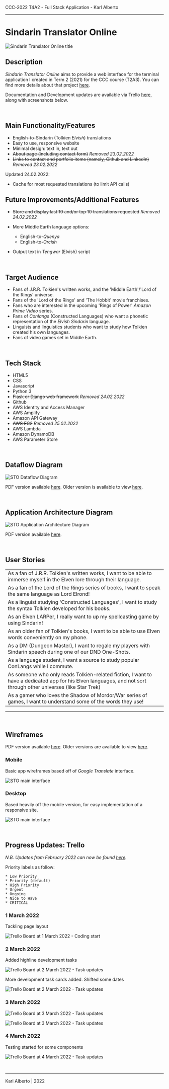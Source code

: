 CCC-2022 T4A2 - Full Stack Application - Karl Alberto

---

# Sindarin Translator Online

![Sindarin Translator Online title](./docs/img/sto_title.png)

## Description

_Sindarin Translator Online_ aims to provide a web interface for the terminal application I created in Term 2 (2021) for the CCC course (T2A3). You can find more details about that project [here](https://github.com/Kei-Eff/sindarin-translator).

Documentation and Development updates are available via Trello [here](https://trello.com/b/5FlPl44f/t4a2-sindarin-translator-online), along with screenshots below.

<br>


## Main Functionality/Features

* English-to-Sindarin (Tolkien _Elvish_) translations
* Easy to use, responsive website
* Minimal design: text in, text out
* ~~About page (including contact form)~~ _Removed 23.02.2022_
* ~~Links to contact and portfolio items (namely, Github and LinkedIn)~~ _Removed 23.02.2022_

Updated 24.02.2022:

* Cache for most requested translations (to limit API calls)

## Future Improvements/Additional Features

* ~~Store and display last 10 and/or top 10 translations requested~~ _Removed 24.02.2022_

* More Middle Earth language options:
    * English-to-_Quenya_
    * English-to-_Orcish_

* Output text in _Tengwar_ (Elvish) script

<br>


## Target Audience

* Fans of J.R.R. Tolkien's written works, and the 'Middle Earth'/'Lord of the Rings' universe.
* Fans of the 'Lord of the Rings' and 'The Hobbit' movie franchises.
* Fans who are interested in the upcoming 'Rings of Power' _Amazon Prime Video_ series.
* Fans of _Conlangs_ (Constructed Languages) who want a phonetic representation of the _Elvish Sindarin_ language.
* Linguists and linguistics students who want to study how Tolkien created his own languages.
* Fans of video games set in Middle Earth.

<br>


## Tech Stack

* HTML5
* CSS
* Javascript
* Python 3
* ~~Flask or Django web framework~~ _Removed 24.02.2022_
* Github
* AWS Identity and Access Manager
* AWS Amplify
* Amazon API Gateway
* ~~AWS EC2~~ _Removed 25.02.2022_
* AWS Lambda
* Amazon DynamoDB
* AWS Parameter Store

<br>


## Dataflow Diagram

![STO Dataflow Diagram](./docs/img/sto_dataflow_diagram_v2.png)

PDF version available [here](https://drive.google.com/file/d/12M_AjIVeAlF6yyiZiKg_ZUP8SYS7ouDh/view?usp=sharing). Older version is available to view [here](./docs/sto_old_versions.md).

<br>


## Application Architecture Diagram

![STO Application Architecture Diagram](./docs/img/sto_app_architecture.png)

PDF version available [here](https://drive.google.com/file/d/1GyclfPDHQPcAUzzXO_8p2HwB6HThrn9P/view?usp=sharing).

<br>


## User Stories

|                                                                                                                                                             |
| ---------------------------------------------------------------------------------------------------------------------------------------------------------------- |
| As a fan of J.R.R. Tolkien's written works, I want to be able to immerse myself in the Elven lore through their language.                                        |
| As a fan of the Lord of the Rings series of books, I want to speak the same language as Lord Elrond!                                                             |
| As a linguist studying 'Constructed Languages', I want to study the syntax Tolkien developed for his books.                                                      |
| As an Elven LARPer, I really want to up my spellcasting game by using Sindarin!                                                                                  |
| As an older fan of Tolkien's books, I want to be able to use Elven words conveniently on my phone.                                                               |
| As a DM (Dungeon Master), I want to regale my players with Sindarin speech during one of our DND One-Shots.                                                      |
| As a language student, I want a source to study popular ConLangs while I commute.                                                                                |
| As someone who only reads Tolkien-related fiction, I want to have a dedicated app for his Elven languages, and not sort through other universes (like Star Trek) |
| As a gamer who loves the Shadow of Mordor/War series of games, I want to understand some of the words they use!                                                  |
---

<br>


## Wireframes

PDF version available [here](https://drive.google.com/file/d/10v8T_PIrClSegHbf481wlN-TLrklgsCH/view?usp=sharing). Older versions are available to view [here](./docs/sto_old_versions.md).

### Mobile

Basic app wireframes based off of _Google Translate_ interface.

![STO main interface](./docs/img/wireframes/sto_mobile_v2.png)

### Desktop

Based heavily off the mobile version, for easy implementation of a responsive site.

![STO main interface](./docs/img/wireframes/sto_desktop_v2.png)

<br>


## Progress Updates: Trello

_N.B. Updates from February 2022 can now be found [here](./docs/trello_updates_feb_2022.md)._

Priority labels as follow:

    * Low Priority
    * Priority (default)
    * High Priority
    * Urgent
    * Ongoing
    * Nice to Have
    * CRITICAL

### 1 March 2022

Tackling page layout

![Trello Board at 1 March 2022 - Coding start](./docs/img/trello/mar_2022/Trello_01.03.2022a.png)


### 2 March 2022

Added highline development tasks

![Trello Board at 2 March 2022 - Task updates](./docs/img/trello/mar_2022/Trello_02.03.2022a.png)

More development task cards added. Shifted some dates

![Trello Board at 2 March 2022 - Task updates](./docs/img/trello/mar_2022/Trello_02.03.2022b.png)


### 3 March 2022

![Trello Board at 3 March 2022 - Task updates](./docs/img/trello/mar_2022/Trello_03.03.2022a.png)

![Trello Board at 3 March 2022 - Task updates](./docs/img/trello/mar_2022/Trello_03.03.2022b.png)

### 4 March 2022

Testing started for some components

![Trello Board at 4 March 2022 - Task updates](./docs/img/trello/mar_2022/Trello_04.03.2022a.png)


<br>

---

Karl Alberto | 2022